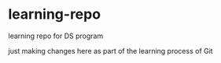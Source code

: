 # learning-repo
learning repo for DS program

just making changes here as part of the learning process of Git